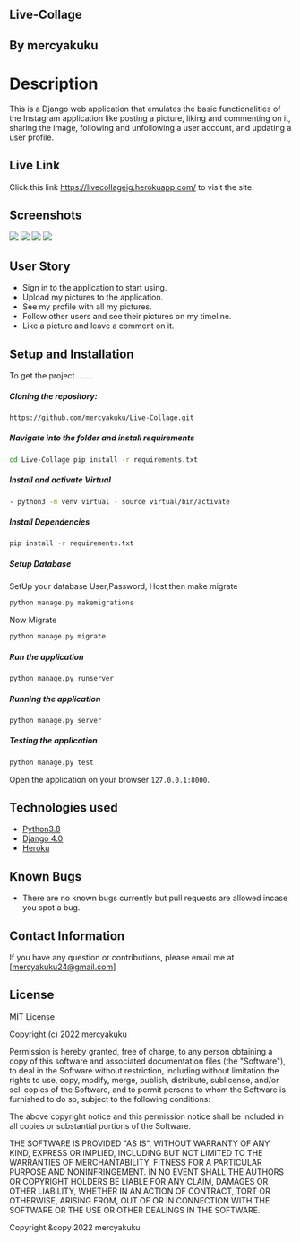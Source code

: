 ## Live-Collage

## By mercyakuku  
  
# Description  
This is a Django web application that emulates the basic functionalities of the Instagram application like posting a picture, liking and commenting on it, sharing the image, following and unfollowing a user account, and updating a user profile.

  
##  Live Link  
 Click this link https://livecollageig.herokuapp.com/  to visit the site.
  
## Screenshots 
 <img src="https://user-images.githubusercontent.com/100420952/173181487-c2925c0b-49c8-4e2a-b8f2-6159841da6c0.png">

 <img src="https://user-images.githubusercontent.com/100420952/173181535-d446cb57-2d30-4704-a3a0-829c7817f400.png">
 
<img src="https://user-images.githubusercontent.com/100420952/173181569-3935a3f3-a474-4890-827c-dc055a26b6e3.png">

<img src="https://user-images.githubusercontent.com/100420952/173181625-b5d9ae1a-b520-439f-ba85-9e1d81e744f8.png">
 
## User Story  
  
* Sign in to the application to start using.
* Upload my pictures to the application.
* See my profile with all my pictures.
* Follow other users and see their pictures on my timeline.
* Like a picture and leave a comment on it. 
  

  
## Setup and Installation  
To get the project .......  
  
##### Cloning the repository:  
 ```bash 
 https://github.com/mercyakuku/Live-Collage.git
```
##### Navigate into the folder and install requirements  
 ```bash 
cd Live-Collage pip install -r requirements.txt 
```
##### Install and activate Virtual  
 ```bash 
- python3 -m venv virtual - source virtual/bin/activate  
```  
##### Install Dependencies  
 ```bash 
 pip install -r requirements.txt 
```  
 ##### Setup Database  
  SetUp your database User,Password, Host then make migrate  
 ```bash 
python manage.py makemigrations 
 ``` 
 Now Migrate  
 ```bash 
 python manage.py migrate 
```
##### Run the application  
 ```bash 
 python manage.py runserver 
``` 
##### Running the application  
 ```bash 
 python manage.py server 
```
##### Testing the application  
 ```bash 
 python manage.py test 
```
Open the application on your browser `127.0.0.1:8000`.  
  
  
## Technologies used  
  
* [Python3.8](https://www.python.org/)  
* [Django 4.0](https://docs.djangoproject.com/en/2.2/)  
* [Heroku](https://heroku.com)  
  
  
## Known Bugs  
* There are no known bugs currently but pull requests are allowed incase you spot a bug. 
  
## Contact Information   
If you have any question or contributions, please email me at [mercyakuku24@gmail.com]  
  
## License 
MIT License

Copyright (c) 2022 mercyakuku

Permission is hereby granted, free of charge, to any person obtaining a copy
of this software and associated documentation files (the "Software"), to deal
in the Software without restriction, including without limitation the rights
to use, copy, modify, merge, publish, distribute, sublicense, and/or sell
copies of the Software, and to permit persons to whom the Software is
furnished to do so, subject to the following conditions:

The above copyright notice and this permission notice shall be included in all
copies or substantial portions of the Software.

THE SOFTWARE IS PROVIDED "AS IS", WITHOUT WARRANTY OF ANY KIND, EXPRESS OR
IMPLIED, INCLUDING BUT NOT LIMITED TO THE WARRANTIES OF MERCHANTABILITY,
FITNESS FOR A PARTICULAR PURPOSE AND NONINFRINGEMENT. IN NO EVENT SHALL THE
AUTHORS OR COPYRIGHT HOLDERS BE LIABLE FOR ANY CLAIM, DAMAGES OR OTHER
LIABILITY, WHETHER IN AN ACTION OF CONTRACT, TORT OR OTHERWISE, ARISING FROM,
OUT OF OR IN CONNECTION WITH THE SOFTWARE OR THE USE OR OTHER DEALINGS IN THE
SOFTWARE.

Copyright &copy 2022 mercyakuku